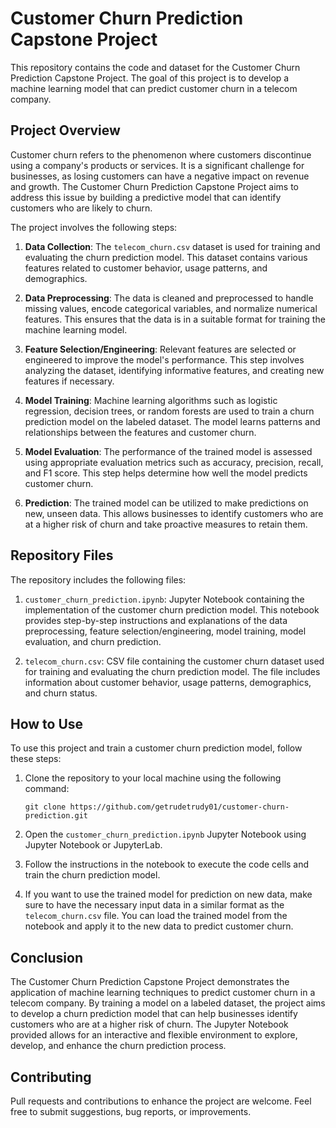 # Customer Churn Prediction Capstone Project


This repository contains the code and dataset for the Customer Churn Prediction Capstone Project. The goal of this project is to develop a machine learning model that can predict customer churn in a telecom company.

## Project Overview

Customer churn refers to the phenomenon where customers discontinue using a company's products or services. It is a significant challenge for businesses, as losing customers can have a negative impact on revenue and growth. The Customer Churn Prediction Capstone Project aims to address this issue by building a predictive model that can identify customers who are likely to churn.

The project involves the following steps:

1. **Data Collection**: The `telecom_churn.csv` dataset is used for training and evaluating the churn prediction model. This dataset contains various features related to customer behavior, usage patterns, and demographics.

2. **Data Preprocessing**: The data is cleaned and preprocessed to handle missing values, encode categorical variables, and normalize numerical features. This ensures that the data is in a suitable format for training the machine learning model.

3. **Feature Selection/Engineering**: Relevant features are selected or engineered to improve the model's performance. This step involves analyzing the dataset, identifying informative features, and creating new features if necessary.

4. **Model Training**: Machine learning algorithms such as logistic regression, decision trees, or random forests are used to train a churn prediction model on the labeled dataset. The model learns patterns and relationships between the features and customer churn.

5. **Model Evaluation**: The performance of the trained model is assessed using appropriate evaluation metrics such as accuracy, precision, recall, and F1 score. This step helps determine how well the model predicts customer churn.

6. **Prediction**: The trained model can be utilized to make predictions on new, unseen data. This allows businesses to identify customers who are at a higher risk of churn and take proactive measures to retain them.

## Repository Files

The repository includes the following files:

1. `customer_churn_prediction.ipynb`: Jupyter Notebook containing the implementation of the customer churn prediction model. This notebook provides step-by-step instructions and explanations of the data preprocessing, feature selection/engineering, model training, model evaluation, and churn prediction.

2. `telecom_churn.csv`: CSV file containing the customer churn dataset used for training and evaluating the churn prediction model. The file includes information about customer behavior, usage patterns, demographics, and churn status.

## How to Use

To use this project and train a customer churn prediction model, follow these steps:

1. Clone the repository to your local machine using the following command:
   ```
   git clone https://github.com/getrudetrudy01/customer-churn-prediction.git
   ```

2. Open the `customer_churn_prediction.ipynb` Jupyter Notebook using Jupyter Notebook or JupyterLab.

3. Follow the instructions in the notebook to execute the code cells and train the churn prediction model.

4. If you want to use the trained model for prediction on new data, make sure to have the necessary input data in a similar format as the `telecom_churn.csv` file. You can load the trained model from the notebook and apply it to the new data to predict customer churn.

## Conclusion

The Customer Churn Prediction Capstone Project demonstrates the application of machine learning techniques to predict customer churn in a telecom company. By training a model on a labeled dataset, the project aims to develop a churn prediction model that can help businesses identify customers who are at a higher risk of churn. The Jupyter Notebook provided allows for an interactive and flexible environment to explore, develop, and enhance the churn prediction process.

## Contributing

Pull requests and contributions to enhance the project are welcome. Feel free to submit suggestions, bug reports, or improvements.

